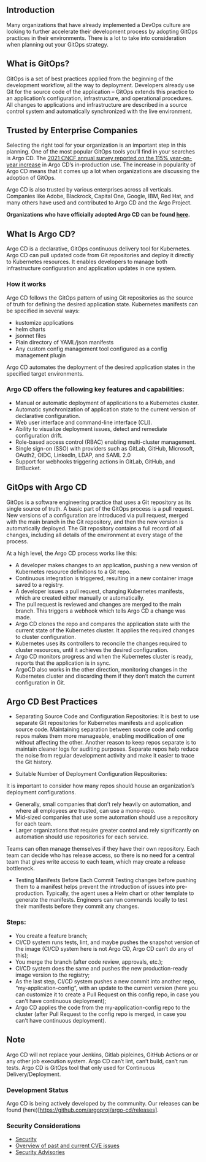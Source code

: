 ## Introduction

Many organizations that have already implemented a DevOps culture are looking to further accelerate their development process by adopting GitOps practices in their environments. There is a lot to take into consideration when planning out your GitOps strategy.

## What is GitOps?

GitOps is a set of best practices applied from the beginning of the development workflow, all the way to deployment.
Developers already use Git for the source code of the application – GitOps extends this practice to an application’s configuration, infrastructure, and operational procedures. All changes to applications and infrastructure are described in a source control system and automatically synchronized with the live environment.

## Trusted by Enterprise Companies

Selecting the right tool for your organization is an important step in this planning. One of the most popular GitOps tools you’ll find in your searches is Argo CD. The [2021 CNCF annual survey reported on the 115% year-on-year increase](https://blog.argoproj.io/cncf-argo-project-2022-user-survey-results-f9caf46df7fd) in Argo CD’s in-production use. The increase in popularity of Argo CD means that it comes up a lot when organizations are discussing the adoption of GitOps.

Argo CD is also trusted by various enterprises across all verticals. Companies like Adobe, Blackrock, Capital One, Google, IBM, Red Hat, and many others have used and contributed to Argo CD and the Argo Project.

**Organizations who have officially adopted Argo CD can be found [here](https://github.com/argoproj/argo-cd/blob/master/USERS.md).**

## What Is Argo CD?

Argo CD is a declarative, GitOps continuous delivery tool for Kubernetes. Argo CD can pull updated code from Git repositories and deploy it directly to Kubernetes resources. It enables developers to manage both infrastructure configuration and application updates in one system.

### How it works

Argo CD follows the GitOps pattern of using Git repositories as the source of truth for defining the desired application state. Kubernetes manifests can be specified in several ways:

- kustomize applications
- helm charts
- jsonnet files
- Plain directory of YAML/json manifests
- Any custom config management tool configured as a config management plugin

Argo CD automates the deployment of the desired application states in the specified target environments. 

### Argo CD offers the following key features and capabilities:

- Manual or automatic deployment of applications to a Kubernetes cluster.
- Automatic synchronization of application state to the current version of declarative configuration.
- Web user interface and command-line interface (CLI).
- Ability to visualize deployment issues, detect and remediate configuration drift.
- Role-based access control (RBAC) enabling multi-cluster management.
- Single sign-on (SSO) with providers such as GitLab, GitHub, Microsoft, OAuth2, OIDC, LinkedIn, LDAP, and SAML 2.0
- Support for webhooks triggering actions in GitLab, GitHub, and BitBucket.

## GitOps with Argo CD

GitOps is a software engineering practice that uses a Git repository as its single source of truth. A basic part of the GitOps process is a pull request. New versions of a configuration are introduced via pull request, merged with the main branch in the Git repository, and then the new version is automatically deployed. The Git repository contains a full record of all changes, including all details of the environment at every stage of the process.

At a high level, the Argo CD process works like this:

- A developer makes changes to an application, pushing a new version of Kubernetes resource definitions to a Git repo.
- Continuous integration is triggered, resulting in a new container image saved to a registry. 
- A developer issues a pull request, changing Kubernetes manifests, which are created either manually or automatically.
- The pull request is reviewed and changes are merged to the main branch. This triggers a webhook which tells Argo CD a change was made.
- Argo CD clones the repo and compares the application state with the current state of the Kubernetes cluster. It applies the required changes to cluster configuration.
- Kubernetes uses its controllers to reconcile the changes required to cluster resources, until it achieves the desired configuration.
- Argo CD monitors progress and when the Kubernetes cluster is ready, reports that the application is in sync.
- ArgoCD also works in the other direction, monitoring changes in the Kubernetes cluster and discarding them if they don’t match the current configuration in Git.


## Argo CD Best Practices

- Separating Source Code and Configuration Repositories:
It is best to use separate Git repositories for Kubernetes manifests and application source code. Maintaining separation between source code and config repos makes them more manageable, enabling modification of one without affecting the other. Another reason to keep repos separate is to maintain cleaner logs for auditing purposes. Separate repos help reduce the noise from regular development activity and make it easier to trace the Git history. 

- Suitable Number of Deployment Configuration Repositories:

It is important to consider how many repos should house an organization’s deployment configurations. 

 - Generally, small companies that don’t rely heavily on automation, and where all employees are trusted, can use a mono-repo. 
 - Mid-sized companies that use some automation should use a repository for each team.
 - Larger organizations that require greater control and rely significantly on automation should use repositories for each service.
 
Teams can often manage themselves if they have their own repository. Each team can decide who has release access, so there is no need for a central team that gives write access to each team, which may create a release bottleneck.

- Testing Manifests Before Each Commit
Testing changes before pushing them to a manifest helps prevent the introduction of issues into pre-production. Typically, the agent uses a Helm chart or other template to generate the manifests. Engineers can run commands locally to test their manifests before they commit any changes. 

### Steps:

- You create a feature branch;
- CI/CD system runs tests, lint, and maybe pushes the snapshot version of the image (CI/CD system here is not Argo CD, Argo CD can’t do any of this);
- You merge the branch (after code review, approvals, etc.);
- CI/CD system does the same and pushes the new production-ready image version to the registry;
- As the last step, CI/CD system pushes a new commit into another repo, “my-application-config”, with an update to the current version (here you can customize it to create a Pull Request on this config repo, in case you can’t have continuous deployment);
- Argo CD applies the code from the my-application-config repo to the cluster (after Pull Request to the config repo is merged, in case you can’t have continuous deployment).


## Note 

Argo CD will not replace your Jenkins, Gitlab pipleines, GitHub Actions or or any other job execution system. Argo CD can’t lint, can’t build, can’t run tests. Argo CD is GitOps tool that only used for Continuous Delivery/Deployment.

### Development Status

Argo CD is being actively developed by the community. Our releases can be found (here)[https://github.com/argoproj/argo-cd/releases].

### Security Considerations

- [Security](https://argo-cd.readthedocs.io/en/stable/operator-manual/security/)
- [Overview of past and current CVE issues](https://argo-cd.readthedocs.io/en/stable/security_considerations/)
- [Security Advisories](https://github.com/argoproj/argo-cd/security/advisories)
